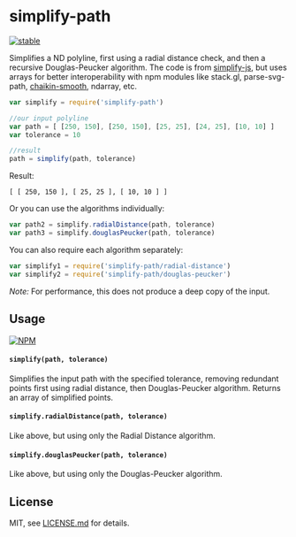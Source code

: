# simplify-path

[![stable](http://badges.github.io/stability-badges/dist/stable.svg)](http://github.com/badges/stability-badges)

Simplifies a ND polyline, first using a radial distance check, and then a recursive Douglas-Peucker algorithm. The code is from [simplify-js](https://github.com/mourner/simplify-js), but uses arrays for better interoperability with npm modules like stack.gl, parse-svg-path, [chaikin-smooth](https://www.npmjs.org/package/chaikin-smooth), ndarray, etc. 

```js
var simplify = require('simplify-path')

//our input polyline
var path = [ [250, 150], [250, 150], [25, 25], [24, 25], [10, 10] ]
var tolerance = 10

//result
path = simplify(path, tolerance)
```

Result: 

```
[ [ 250, 150 ], [ 25, 25 ], [ 10, 10 ] ]
```

Or you can use the algorithms individually:

```js
var path2 = simplify.radialDistance(path, tolerance)
var path3 = simplify.douglasPeucker(path, tolerance)
```

You can also require each algorithm separately:

```js
var simplify1 = require('simplify-path/radial-distance')
var simplify2 = require('simplify-path/douglas-peucker')
```

*Note:* For performance, this does not produce a deep copy of the input. 

## Usage

[![NPM](https://nodei.co/npm/simplify-path.png)](https://nodei.co/npm/simplify-path/)

#### `simplify(path, tolerance)`

Simplifies the input path with the specified tolerance, removing redundant points first using radial distance, then Douglas-Peucker algorithm. Returns an array of simplified points.

#### `simplify.radialDistance(path, tolerance)`

Like above, but using only the Radial Distance algorithm.

#### `simplify.douglasPeucker(path, tolerance)`

Like above, but using only the Douglas-Peucker algorithm.

## License

MIT, see [LICENSE.md](http://github.com/mattdesl/simplify-path/blob/master/LICENSE.md) for details.
